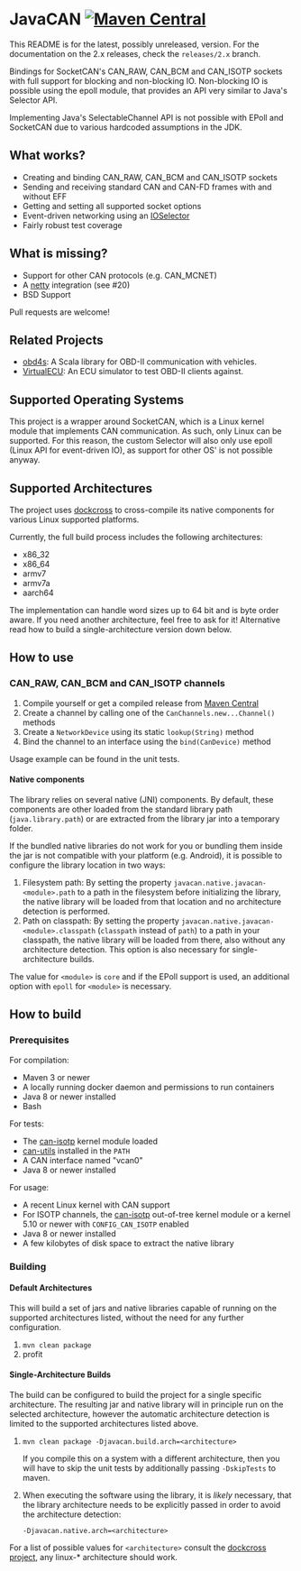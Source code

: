 # JavaCAN [![Maven Central](https://img.shields.io/maven-central/v/tel.schich/javacan.svg?label=Maven%20Central)](https://search.maven.org/search?q=g:%22tel.schich%22%20AND%20a:%22javacan%22)

This README is for the latest, possibly unreleased, version. For the documentation on the 2.x releases, check the `releases/2.x` branch.

Bindings for SocketCAN's CAN_RAW, CAN_BCM and CAN_ISOTP sockets with full support for blocking and non-blocking IO. Non-blocking IO is possible using the epoll module, that provides an API very
similar to Java's Selector API.

Implementing Java's SelectableChannel API is not possible with EPoll and SocketCAN due to various hardcoded assumptions in the JDK.

## What works?

* Creating and binding CAN_RAW, CAN_BCM and CAN_ISOTP sockets
* Sending and receiving standard CAN and CAN-FD frames with and without EFF
* Getting and setting all supported socket options
* Event-driven networking using an [IOSelector](https://github.com/pschichtel/JavaCAN/blob/master/epoll/src/main/java/tel/schich/javacan/select/IOSelector.java)
* Fairly robust test coverage

## What is missing?

* Support for other CAN protocols (e.g. CAN_MCNET)
* A [netty](https://netty.io) integration (see #20)
* BSD Support

Pull requests are welcome!

## Related Projects

* [obd4s](https://github.com/pschichtel/obd4s): A Scala library for OBD-II communication with vehicles.
* [VirtualECU](https://github.com/pschichtel/VirtualECU): An ECU simulator to test OBD-II clients against.

## Supported Operating Systems

This project is a wrapper around SocketCAN, which is a Linux kernel module that implements CAN communication. As such, only Linux can be supported. For this reason, the custom Selector will also only
use epoll (Linux API for event-driven IO), as support for other OS' is not possible anyway.

## Supported Architectures

The project uses [dockcross](https://github.com/dockcross/dockcross) to cross-compile its native components for various Linux supported platforms.

Currently, the full build process includes the following architectures:

* x86_32
* x86_64
* armv7
* armv7a
* aarch64

The implementation can handle word sizes up to 64 bit and is byte order aware. If you need another architecture, feel free to ask for it! Alternative read how to build a single-architecture version
down below.

## How to use

### CAN_RAW, CAN_BCM and CAN_ISOTP channels

1. Compile yourself or get a compiled release from [Maven Central](https://search.maven.org/search?q=a:javacan)
2. Create a channel by calling one of the `CanChannels.new...Channel()` methods
3. Create a `NetworkDevice` using its static `lookup(String)` method
4. Bind the channel to an interface using the `bind(CanDevice)` method

Usage example can be found in the unit tests.

#### Native components

The library relies on several native (JNI) components. By default, these components are other loaded from the standard library path (`java.library.path`) or are extracted from the library jar into a
temporary folder.  

If the bundled native libraries do not work for you or bundling them inside the jar is not compatible with your platform (e.g. Android), it is possible to
configure the library location in two ways:

1. Filesystem path: By setting the property `javacan.native.javacan-<module>.path` to a path in the filesystem before initializing the library, the native library will be loaded from that location
   and no architecture detection is performed.
2. Path on classpath: By setting the property `javacan.native.javacan-<module>.classpath` (`classpath` instead of `path`) to a path in your classpath, the native library will be loaded from there,
   also without any architecture detection. This option is also necessary for single-architecture builds.
   
The value for `<module>` is `core` and if the EPoll support is used, an additional option with `epoll` for `<module>` is necessary.

## How to build

### Prerequisites

For compilation:

* Maven 3 or newer
* A locally running docker daemon and permissions to run containers
* Java 8 or newer installed
* Bash

For tests:

* The [can-isotp](https://github.com/hartkopp/can-isotp) kernel module loaded
* [can-utils](https://github.com/linux-can/can-utils) installed in the `PATH`
* A CAN interface named "vcan0"
* Java 8 or newer installed

For usage:

* A recent Linux kernel with CAN support
* For ISOTP channels, the [can-isotp](https://github.com/hartkopp/can-isotp) out-of-tree kernel module or a kernel 5.10 or newer with `CONFIG_CAN_ISOTP` enabled
* Java 8 or newer installed
* A few kilobytes of disk space to extract the native library


### Building

#### Default Architectures

This will build a set of jars and native libraries capable of running on the supported architectures listed, without the need
for any further configuration.

1. `mvn clean package`
2. profit

#### Single-Architecture Builds

The build can be configured to build the project for a single specific architecture. The resulting jar and native library will
in principle run on the selected architecture, however the automatic architecture detection is limited to the supported
architectures listed above. 

1. `mvn clean package -Djavacan.build.arch=<architecture>`
    
   If you compile this on a system with a different architecture, then you will have to skip the unit tests by additionally
   passing `-DskipTests` to maven.

2. When executing the software using the library, it is *likely* necessary, that the library architecture needs to be explicitly
   passed in order to avoid the architecture detection:
   
   `-Djavacan.native.arch=<architecture>`

For a list of possible values for `<architecture>` consult the [dockcross project](https://github.com/dockcross/dockcross),
any linux-* architecture should work.
